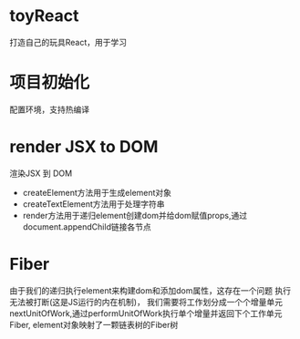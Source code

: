 # toyReact
打造自己的玩具React，用于学习

# 项目初始化
配置环境，支持热编译

# render JSX to DOM
渲染JSX 到 DOM
- createElement方法用于生成element对象
- createTextElement方法用于处理字符串
- render方法用于递归element创建dom并给dom赋值props,通过document.appendChild链接各节点

# Fiber
由于我们的递归执行element来构建dom和添加dom属性，这存在一个问题
执行无法被打断(这是JS运行的内在机制)， 我们需要将工作划分成一个个增量单元
nextUnitOfWork,通过performUnitOfWork执行单个增量并返回下个工作单元
Fiber, element对象映射了一颗链表树的Fiber树